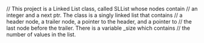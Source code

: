 //	This project is a Linked List class, called SLList whose nodes contain
//	an integer and a next ptr. The class is a singly linked list that contains
//	a header node, a trailer node, a pointer to the header, and a pointer to
//	the last node before the trailer. There is a variable _size which contains
//	the number of values in the list.
